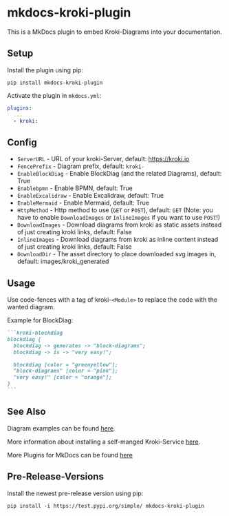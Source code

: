 # mkdocs-kroki-plugin

This is a MkDocs plugin to embed Kroki-Diagrams into your documentation.

## Setup

Install the plugin using pip:

`pip install mkdocs-kroki-plugin`

Activate the plugin in `mkdocs.yml`:

```yaml
plugins:
  ...
  - kroki:
```

## Config

* `ServerURL` - URL of your kroki-Server, default: <https://kroki.io>
* `FencePrefix` - Diagram prefix, default: `kroki-`
* `EnableBlockDiag` - Enable BlockDiag (and the related Diagrams), default: True
* `Enablebpmn` - Enable BPMN, default: True
* `EnableExcalidraw` - Enable Excalidraw, default: True
* `EnableMermaid` - Enable Mermaid, default: True
* `HttpMethod` - Http method to use (`GET` or `POST`), default: `GET` (Note: you have to enable `DownloadImages` or `InlineImages` if you want to use `POST`!)
* `DownloadImages` - Download diagrams from kroki as static assets instead of just creating kroki links, default: False
* `InlineImages` - Download diagrams from kroki as inline content instead of just creating kroki links, default: False
* `DownloadDir` - The asset directory to place downloaded svg images in, default: images/kroki_generated

## Usage

Use code-fences with a tag of kroki-`<Module>` to replace the code with the wanted diagram.

Example for BlockDiag:

````markdown
```kroki-blockdiag
blockdiag {
  blockdiag -> generates -> "block-diagrams";
  blockdiag -> is -> "very easy!";

  blockdiag [color = "greenyellow"];
  "block-diagrams" [color = "pink"];
  "very easy!" [color = "orange"];
}
```
````

## See Also

Diagram examples can be found [here](https://kroki.io/examples.html).

More information about installing a self-manged Kroki-Service [here](https://docs.kroki.io/kroki/setup/install/).

More Plugins for MkDocs can be found [here](http://www.mkdocs.org/user-guide/plugins/)

## Pre-Release-Versions

Install the newest pre-release version using pip:

`pip install -i https://test.pypi.org/simple/ mkdocs-kroki-plugin`
